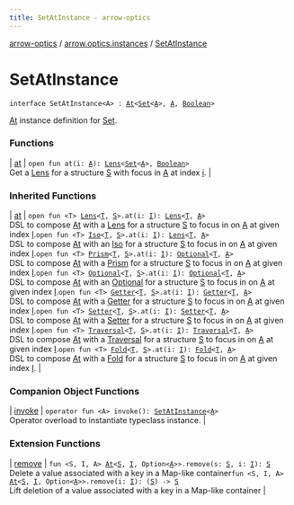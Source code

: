 ```yaml
---
title: SetAtInstance - arrow-optics
---
```


[arrow-optics](../../index.html) / [arrow.optics.instances](../index.html) / [SetAtInstance](./index.html)

# SetAtInstance

`interface SetAtInstance<A> : `[`At`](../../arrow.optics.typeclasses/-at/index.html)`<`[`Set`](https://kotlinlang.org/api/latest/jvm/stdlib/kotlin.collections/-set/index.html)`<`[`A`](index.html#A)`>, `[`A`](index.html#A)`, `[`Boolean`](https://kotlinlang.org/api/latest/jvm/stdlib/kotlin/-boolean/index.html)`>`

[At](../../arrow.optics.typeclasses/-at/index.html) instance definition for [Set](https://kotlinlang.org/api/latest/jvm/stdlib/kotlin.collections/-set/index.html).

### Functions

| [at](at.html) | `open fun at(i: `[`A`](index.html#A)`): `[`Lens`](../../arrow.optics/-lens.html)`<`[`Set`](https://kotlinlang.org/api/latest/jvm/stdlib/kotlin.collections/-set/index.html)`<`[`A`](index.html#A)`>, `[`Boolean`](https://kotlinlang.org/api/latest/jvm/stdlib/kotlin/-boolean/index.html)`>`<br>Get a [Lens](../../arrow.optics/-lens.html) for a structure [S](../../arrow.optics.typeclasses/-at/index.html#S) with focus in [A](../../arrow.optics.typeclasses/-at/index.html#A) at index [i](../../arrow.optics.typeclasses/-at/at.html#arrow.optics.typeclasses.At$at(arrow.optics.typeclasses.At.I)/i). |

### Inherited Functions

| [at](../../arrow.optics.typeclasses/-at/at.html) | `open fun <T> `[`Lens`](../../arrow.optics/-lens.html)`<`[`T`](../../arrow.optics.typeclasses/-at/at.html#T)`, `[`S`](../../arrow.optics.typeclasses/-at/index.html#S)`>.at(i: `[`I`](../../arrow.optics.typeclasses/-at/index.html#I)`): `[`Lens`](../../arrow.optics/-lens.html)`<`[`T`](../../arrow.optics.typeclasses/-at/at.html#T)`, `[`A`](../../arrow.optics.typeclasses/-at/index.html#A)`>`<br>DSL to compose [At](../../arrow.optics.typeclasses/-at/index.html) with a [Lens](../../arrow.optics/-lens.html) for a structure [S](../../arrow.optics.typeclasses/-at/index.html#S) to focus in on [A](../../arrow.optics.typeclasses/-at/index.html#A) at given index [I](../../arrow.optics.typeclasses/-at/index.html#I).`open fun <T> `[`Iso`](../../arrow.optics/-iso.html)`<`[`T`](../../arrow.optics.typeclasses/-at/at.html#T)`, `[`S`](../../arrow.optics.typeclasses/-at/index.html#S)`>.at(i: `[`I`](../../arrow.optics.typeclasses/-at/index.html#I)`): `[`Lens`](../../arrow.optics/-lens.html)`<`[`T`](../../arrow.optics.typeclasses/-at/at.html#T)`, `[`A`](../../arrow.optics.typeclasses/-at/index.html#A)`>`<br>DSL to compose [At](../../arrow.optics.typeclasses/-at/index.html) with an [Iso](../../arrow.optics/-iso.html) for a structure [S](../../arrow.optics.typeclasses/-at/index.html#S) to focus in on [A](../../arrow.optics.typeclasses/-at/index.html#A) at given index [I](../../arrow.optics.typeclasses/-at/index.html#I).`open fun <T> `[`Prism`](../../arrow.optics/-prism.html)`<`[`T`](../../arrow.optics.typeclasses/-at/at.html#T)`, `[`S`](../../arrow.optics.typeclasses/-at/index.html#S)`>.at(i: `[`I`](../../arrow.optics.typeclasses/-at/index.html#I)`): `[`Optional`](../../arrow.optics/-optional.html)`<`[`T`](../../arrow.optics.typeclasses/-at/at.html#T)`, `[`A`](../../arrow.optics.typeclasses/-at/index.html#A)`>`<br>DSL to compose [At](../../arrow.optics.typeclasses/-at/index.html) with a [Prism](../../arrow.optics/-prism.html) for a structure [S](../../arrow.optics.typeclasses/-at/index.html#S) to focus in on [A](../../arrow.optics.typeclasses/-at/index.html#A) at given index [I](../../arrow.optics.typeclasses/-at/index.html#I).`open fun <T> `[`Optional`](../../arrow.optics/-optional.html)`<`[`T`](../../arrow.optics.typeclasses/-at/at.html#T)`, `[`S`](../../arrow.optics.typeclasses/-at/index.html#S)`>.at(i: `[`I`](../../arrow.optics.typeclasses/-at/index.html#I)`): `[`Optional`](../../arrow.optics/-optional.html)`<`[`T`](../../arrow.optics.typeclasses/-at/at.html#T)`, `[`A`](../../arrow.optics.typeclasses/-at/index.html#A)`>`<br>DSL to compose [At](../../arrow.optics.typeclasses/-at/index.html) with an [Optional](../../arrow.optics/-optional.html) for a structure [S](../../arrow.optics.typeclasses/-at/index.html#S) to focus in on [A](../../arrow.optics.typeclasses/-at/index.html#A) at given index [I](../../arrow.optics.typeclasses/-at/index.html#I).`open fun <T> `[`Getter`](../../arrow.optics/-getter/index.html)`<`[`T`](../../arrow.optics.typeclasses/-at/at.html#T)`, `[`S`](../../arrow.optics.typeclasses/-at/index.html#S)`>.at(i: `[`I`](../../arrow.optics.typeclasses/-at/index.html#I)`): `[`Getter`](../../arrow.optics/-getter/index.html)`<`[`T`](../../arrow.optics.typeclasses/-at/at.html#T)`, `[`A`](../../arrow.optics.typeclasses/-at/index.html#A)`>`<br>DSL to compose [At](../../arrow.optics.typeclasses/-at/index.html) with a [Getter](../../arrow.optics/-getter/index.html) for a structure [S](../../arrow.optics.typeclasses/-at/index.html#S) to focus in on [A](../../arrow.optics.typeclasses/-at/index.html#A) at given index [I](../../arrow.optics.typeclasses/-at/index.html#I).`open fun <T> `[`Setter`](../../arrow.optics/-setter.html)`<`[`T`](../../arrow.optics.typeclasses/-at/at.html#T)`, `[`S`](../../arrow.optics.typeclasses/-at/index.html#S)`>.at(i: `[`I`](../../arrow.optics.typeclasses/-at/index.html#I)`): `[`Setter`](../../arrow.optics/-setter.html)`<`[`T`](../../arrow.optics.typeclasses/-at/at.html#T)`, `[`A`](../../arrow.optics.typeclasses/-at/index.html#A)`>`<br>DSL to compose [At](../../arrow.optics.typeclasses/-at/index.html) with a [Setter](../../arrow.optics/-setter.html) for a structure [S](../../arrow.optics.typeclasses/-at/index.html#S) to focus in on [A](../../arrow.optics.typeclasses/-at/index.html#A) at given index [I](../../arrow.optics.typeclasses/-at/index.html#I).`open fun <T> `[`Traversal`](../../arrow.optics/-traversal.html)`<`[`T`](../../arrow.optics.typeclasses/-at/at.html#T)`, `[`S`](../../arrow.optics.typeclasses/-at/index.html#S)`>.at(i: `[`I`](../../arrow.optics.typeclasses/-at/index.html#I)`): `[`Traversal`](../../arrow.optics/-traversal.html)`<`[`T`](../../arrow.optics.typeclasses/-at/at.html#T)`, `[`A`](../../arrow.optics.typeclasses/-at/index.html#A)`>`<br>DSL to compose [At](../../arrow.optics.typeclasses/-at/index.html) with a [Traversal](../../arrow.optics/-traversal.html) for a structure [S](../../arrow.optics.typeclasses/-at/index.html#S) to focus in on [A](../../arrow.optics.typeclasses/-at/index.html#A) at given index [I](../../arrow.optics.typeclasses/-at/index.html#I).`open fun <T> `[`Fold`](../../arrow.optics/-fold/index.html)`<`[`T`](../../arrow.optics.typeclasses/-at/at.html#T)`, `[`S`](../../arrow.optics.typeclasses/-at/index.html#S)`>.at(i: `[`I`](../../arrow.optics.typeclasses/-at/index.html#I)`): `[`Fold`](../../arrow.optics/-fold/index.html)`<`[`T`](../../arrow.optics.typeclasses/-at/at.html#T)`, `[`A`](../../arrow.optics.typeclasses/-at/index.html#A)`>`<br>DSL to compose [At](../../arrow.optics.typeclasses/-at/index.html) with a [Fold](../../arrow.optics/-fold/index.html) for a structure [S](../../arrow.optics.typeclasses/-at/index.html#S) to focus in on [A](../../arrow.optics.typeclasses/-at/index.html#A) at given index [I](../../arrow.optics.typeclasses/-at/index.html#I). |

### Companion Object Functions

| [invoke](invoke.html) | `operator fun <A> invoke(): `[`SetAtInstance`](./index.html)`<`[`A`](invoke.html#A)`>`<br>Operator overload to instantiate typeclass instance. |

### Extension Functions

| [remove](../../arrow.optics.typeclasses/remove.html) | `fun <S, I, A> `[`At`](../../arrow.optics.typeclasses/-at/index.html)`<`[`S`](../../arrow.optics.typeclasses/remove.html#S)`, `[`I`](../../arrow.optics.typeclasses/remove.html#I)`, Option<`[`A`](../../arrow.optics.typeclasses/remove.html#A)`>>.remove(s: `[`S`](../../arrow.optics.typeclasses/remove.html#S)`, i: `[`I`](../../arrow.optics.typeclasses/remove.html#I)`): `[`S`](../../arrow.optics.typeclasses/remove.html#S)<br>Delete a value associated with a key in a Map-like container`fun <S, I, A> `[`At`](../../arrow.optics.typeclasses/-at/index.html)`<`[`S`](../../arrow.optics.typeclasses/remove.html#S)`, `[`I`](../../arrow.optics.typeclasses/remove.html#I)`, Option<`[`A`](../../arrow.optics.typeclasses/remove.html#A)`>>.remove(i: `[`I`](../../arrow.optics.typeclasses/remove.html#I)`): (`[`S`](../../arrow.optics.typeclasses/remove.html#S)`) -> `[`S`](../../arrow.optics.typeclasses/remove.html#S)<br>Lift deletion of a value associated with a key in a Map-like container |

